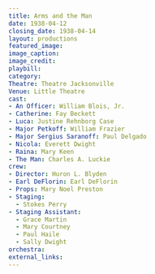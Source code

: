 ```yaml
---
title: Arms and the Man
date: 1938-04-12
closing_date: 1938-04-14
layout: productions
featured_image:
image_caption:
image_credit:
playbill:
category:
Theatre: Theatre Jacksonville
Venue: Little Theatre
cast:
- An Officer: William Blois, Jr.
- Catherine: Fay Beckett
- Luca: Justine Rehnborg Case
- Major Petkoff: William Frazier
- Major Sergius Saranoff: Paul Delgado
- Nicola: Everett Dwight
- Raina: Mary Keen
- The Man: Charles A. Luckie
crew:
- Director: Huron L. Blyden
- Earl DeFlorin: Earl DeFlorin
- Props: Mary Noel Preston
- Staging:
  - Stokes Perry
- Staging Assistant:
  - Grace Martin
  - Mary Courtney
  - Paul Haile
  - Sally Dwight
orchestra:
external_links:
---
```


